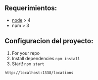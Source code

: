 ## Requerimientos:
* [node](https://nodejs.org/en/) > 4
* npm > 3

## Configuracion del proyecto:
1) For your repo
2) Install dependencies  `npm install`
3) Start! `npm start`

`http://localhost:1338/locations`